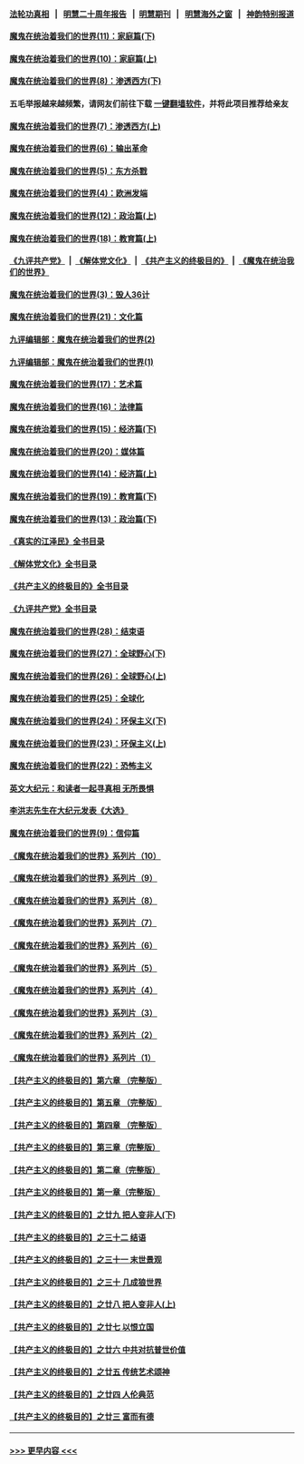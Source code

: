 #### [法轮功真相](https://github.com/gfw-breaker/truth/blob/master/README.md?t=0) &nbsp;&nbsp;|&nbsp;&nbsp; [明慧二十周年报告](https://github.com/gfw-breaker/mh-reports/blob/master/README.md?t=0) &nbsp;&nbsp;|&nbsp;&nbsp;[明慧期刊](https://github.com/gfw-breaker/mh-qikan) &nbsp;&nbsp;|&nbsp;&nbsp; [明慧海外之窗](https://github.com/gfw-breaker/mh-news/blob/master/README.md?t=0) &nbsp;&nbsp;|&nbsp;&nbsp; [神韵特别报道](https://github.com/gfw-breaker/mh-news/blob/master/shenyun.md?t=0)
#### [魔鬼在统治着我们的世界(11)：家庭篇(下)](../pages/nsc422/n10440961.md?t=11241850) 
#### [魔鬼在统治着我们的世界(10)：家庭篇(上)](../pages/nsc422/n10435448.md?t=11241850) 
#### [魔鬼在统治着我们的世界(8)：渗透西方(下)](../pages/nsc422/n10429603.md?t=11241850) 
#### 五毛举报越来越频繁，请网友们前往下载 [一键翻墙软件](https://github.com/gfw-breaker/ssr-accounts)，并将此项目推荐给亲友
#### [魔鬼在统治着我们的世界(7)：渗透西方(上)](../pages/nsc422/n10426013.md?t=11241850) 
#### [魔鬼在统治着我们的世界(6)：输出革命](../pages/nsc422/n10421536.md?t=11241850) 
#### [魔鬼在统治着我们的世界(5)：东方杀戮](../pages/nsc422/n10417707.md?t=11241850) 
#### [魔鬼在统治着我们的世界(4)：欧洲发端](../pages/nsc422/n10414890.md?t=11241850) 
#### [魔鬼在统治着我们的世界(12)：政治篇(上)](../pages/nsc422/n10444576.md?t=11241850) 
#### [魔鬼在统治着我们的世界(18)：教育篇(上)](../pages/nsc422/n10526970.md?t=11241850) 
#### [《九评共产党》](https://github.com/begood0513/9ping.md/blob/master/README.md) &nbsp;|&nbsp; [《解体党文化》](../../../../jtdwh.md/blob/master/README.md)  &nbsp;|&nbsp; [《共产主义的终极目的》](../../../../gczydzjmd.md/blob/master/README.md) &nbsp;|&nbsp; [《魔鬼在统治我们的世界》](../../../../mgztzwmdsj.md/blob/master/README.md) 
#### [魔鬼在统治着我们的世界(3)：毁人36计](../pages/nsc422/n10411583.md?t=11241850) 
#### [魔鬼在统治着我们的世界(21)：文化篇](../pages/nsc422/n10597706.md?t=11241850) 
#### [九评编辑部：魔鬼在统治着我们的世界(2)](../pages/nsc422/n10410036.md?t=11241850) 
#### [九评编辑部：魔鬼在统治着我们的世界(1)](../pages/nsc422/n10406825.md?t=11241850) 
#### [魔鬼在统治着我们的世界(17)：艺术篇](../pages/nsc422/n10499093.md?t=11241850) 
#### [魔鬼在统治着我们的世界(16)：法律篇](../pages/nsc422/n10485969.md?t=11241850) 
#### [魔鬼在统治着我们的世界(15)：经济篇(下)](../pages/nsc422/n10469975.md?t=11241850) 
#### [魔鬼在统治着我们的世界(20)：媒体篇](../pages/nsc422/n10586579.md?t=11241850) 
#### [魔鬼在统治着我们的世界(14)：经济篇(上)](../pages/nsc422/n10457370.md?t=11241850) 
#### [魔鬼在统治着我们的世界(19)：教育篇(下)](../pages/nsc422/n10564808.md?t=11241850) 
#### [魔鬼在统治着我们的世界(13)：政治篇(下)](../pages/nsc422/n10448270.md?t=11241850) 
#### [《真实的江泽民》全书目录](../pages/nsc422/n13721399.md?t=11241850) 
#### [《解体党文化》全书目录](../pages/nsc422/n13721157.md?t=11241850) 
#### [《共产主义的终极目的》全书目录](../pages/nsc422/n13721048.md?t=11241850) 
#### [《九评共产党》全书目录](../pages/nsc422/n13708085.md?t=11241850) 
#### [魔鬼在统治着我们的世界(28)：结束语](../pages/nsc422/n10936246.md?t=11241850) 
#### [魔鬼在统治着我们的世界(27)：全球野心(下)](../pages/nsc422/n10928319.md?t=11241850) 
#### [魔鬼在统治着我们的世界(26)：全球野心(上)](../pages/nsc422/n10900318.md?t=11241850) 
#### [魔鬼在统治着我们的世界(25)：全球化](../pages/nsc422/n10788205.md?t=11241850) 
#### [魔鬼在统治着我们的世界(24)：环保主义(下)](../pages/nsc422/n10695307.md?t=11241850) 
#### [魔鬼在统治着我们的世界(23)：环保主义(上)](../pages/nsc422/n10688613.md?t=11241850) 
#### [魔鬼在统治着我们的世界(22)：恐怖主义](../pages/nsc422/n10614727.md?t=11241850) 
#### [英文大纪元：和读者一起寻真相 无所畏惧](../pages/nsc422/n12542027.md?t=11241850) 
#### [李洪志先生在大纪元发表《大选》](../pages/nsc422/n12534746.md?t=11241850) 
#### [魔鬼在统治着我们的世界(9)：信仰篇](../pages/nsc422/n10432159.md?t=11241850) 
#### [《魔鬼在统治着我们的世界》系列片（10）](../pages/nsc422/n12292670.md?t=11241850) 
#### [《魔鬼在统治着我们的世界》系列片（9）](../pages/nsc422/n12290859.md?t=11241850) 
#### [《魔鬼在统治着我们的世界》系列片（8）](../pages/nsc422/n12287445.md?t=11241850) 
#### [《魔鬼在统治着我们的世界》系列片（7）](../pages/nsc422/n12283425.md?t=11241850) 
#### [《魔鬼在统治着我们的世界》系列片（6）](../pages/nsc422/n12282314.md?t=11241850) 
#### [《魔鬼在统治着我们的世界》系列片（5）](../pages/nsc422/n12281419.md?t=11241850) 
#### [《魔鬼在统治着我们的世界》系列片（4）](../pages/nsc422/n12274024.md?t=11241850) 
#### [《魔鬼在统治着我们的世界》系列片（3）](../pages/nsc422/n12271322.md?t=11241850) 
#### [《魔鬼在统治着我们的世界》系列片（2）](../pages/nsc422/n12269049.md?t=11241850) 
#### [《魔鬼在统治着我们的世界》系列片（1）](../pages/nsc422/n12267575.md?t=11241850) 
#### [【共产主义的终极目的】第六章 （完整版）](../pages/nsc422/n11428913.md?t=11241850) 
#### [【共产主义的终极目的】第五章 （完整版）](../pages/nsc422/n11428912.md?t=11241850) 
#### [【共产主义的终极目的】第四章 （完整版）](../pages/nsc422/n11428907.md?t=11241850) 
#### [【共产主义的终极目的】第三章（完整版）](../pages/nsc422/n11428848.md?t=11241850) 
#### [【共产主义的终极目的】第二章（完整版）](../pages/nsc422/n11428831.md?t=11241850) 
#### [【共产主义的终极目的】第一章（完整版）](../pages/nsc422/n11417651.md?t=11241850) 
#### [【共产主义的终极目的】之廿九 把人变非人(下)](../pages/nsc422/n11344140.md?t=11241850) 
#### [【共产主义的终极目的】之三十二 结语](../pages/nsc422/n11360535.md?t=11241850) 
#### [【共产主义的终极目的】之三十一 末世景观](../pages/nsc422/n11351129.md?t=11241850) 
#### [【共产主义的终极目的】之三十 几成狼世界](../pages/nsc422/n11348280.md?t=11241850) 
#### [【共产主义的终极目的】之廿八 把人变非人(上)](../pages/nsc422/n11340492.md?t=11241850) 
#### [【共产主义的终极目的】之廿七 以恨立国](../pages/nsc422/n11336944.md?t=11241850) 
#### [【共产主义的终极目的】之廿六 中共对抗普世价值](../pages/nsc422/n11324785.md?t=11241850) 
#### [【共产主义的终极目的】之廿五 传统艺术颂神](../pages/nsc422/n11296396.md?t=11241850) 
#### [【共产主义的终极目的】之廿四 人伦典范](../pages/nsc422/n11296397.md?t=11241850) 
#### [【共产主义的终极目的】之廿三 富而有德](../pages/nsc422/n11283598.md?t=11241850) 

----
#### [ >>> 更早内容 <<< ](../indexes/nsc422-earlier.md)
